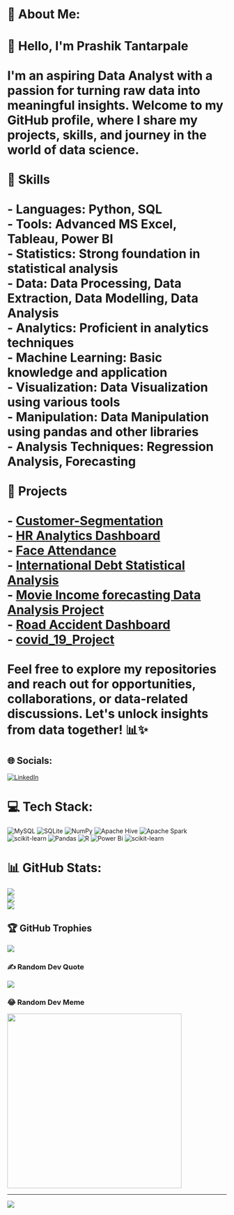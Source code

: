 # 💫 About Me:
# 👋 Hello, I'm Prashik Tantarpale<br><br>I'm an aspiring Data Analyst with a passion for turning raw data into meaningful insights. Welcome to my GitHub profile, where I share my projects, skills, and journey in the world of data science.<br><br>🔧 Skills<br><br>- **Languages**: Python, SQL<br>- **Tools**: Advanced MS Excel, Tableau, Power BI<br>- **Statistics**: Strong foundation in statistical analysis<br>- **Data**: Data Processing, Data Extraction, Data Modelling, Data Analysis<br>- **Analytics**: Proficient in analytics techniques<br>- **Machine Learning**: Basic knowledge and application<br>- **Visualization**: Data Visualization using various tools<br>- **Manipulation**: Data Manipulation using pandas and other libraries<br>- **Analysis Techniques**: Regression Analysis, Forecasting<br><br>🚀 Projects<br><br>- [Customer-Segmentation](https://github.com/PrashikTan/Portfolio_Projects/tree/main/Customer-Segmentation)<br>- [HR Analytics Dashboard](https://github.com/PrashikTan/Portfolio_Projects/tree/main/HR%20Analytics%20Dashboard)<br>- [Face Attendance](https://github.com/PrashikTan/Portfolio_Projects/tree/main/Face%20Attendance)<br>- [International Debt Statistical Analysis](https://github.com/PrashikTan/Portfolio_Projects/tree/main/International%20Debt%20Statistical%20Analysis)<br>- [Movie Income forecasting Data Analysis Project](https://github.com/PrashikTan/Portfolio_Projects/tree/main/Movie%20Income%20forcasting%20Data%20Analysis%20Project)<br>- [Road Accident Dashboard](https://github.com/PrashikTan/Portfolio_Projects/tree/main/Road%20Accident%20Dashboard)<br>- [covid_19_Project](https://github.com/PrashikTan/Portfolio_Projects/tree/main/covid_19_Project)<br><br>Feel free to explore my repositories and reach out for opportunities, collaborations, or data-related discussions. Let's unlock insights from data together! 📊✨<br>


## 🌐 Socials:
[![LinkedIn](https://img.shields.io/badge/LinkedIn-%230077B5.svg?logo=linkedin&logoColor=white)](https://linkedin.com/in/https://www.linkedin.com/in/prashik-tantarpale/) 

# 💻 Tech Stack:
![MySQL](https://img.shields.io/badge/mysql-%2300000f.svg?style=for-the-badge&logo=mysql&logoColor=white) ![SQLite](https://img.shields.io/badge/sqlite-%2307405e.svg?style=for-the-badge&logo=sqlite&logoColor=white) ![NumPy](https://img.shields.io/badge/numpy-%23013243.svg?style=for-the-badge&logo=numpy&logoColor=white) ![Apache Hive](https://img.shields.io/badge/Apache%20Hive-FDEE21?style=for-the-badge&logo=apachehive&logoColor=black) ![Apache Spark](https://img.shields.io/badge/Apache%20Spark-FDEE21?style=for-the-badge&logo=apachespark&logoColor=black) ![scikit-learn](https://img.shields.io/badge/scikit--learn-%23F7931E.svg?style=for-the-badge&logo=scikit-learn&logoColor=white) ![Pandas](https://img.shields.io/badge/pandas-%23150458.svg?style=for-the-badge&logo=pandas&logoColor=white) ![R](https://img.shields.io/badge/r-%23276DC3.svg?style=for-the-badge&logo=r&logoColor=white) ![Power Bi](https://img.shields.io/badge/power_bi-F2C811?style=for-the-badge&logo=powerbi&logoColor=black) ![scikit-learn](https://img.shields.io/badge/scikit--learn-%23F7931E.svg?style=for-the-badge&logo=scikit-learn&logoColor=white)
# 📊 GitHub Stats:
![](https://github-readme-stats.vercel.app/api?username=PrashikTan&theme=tokyonight&hide_border=false&include_all_commits=false&count_private=false)<br/>
![](https://github-readme-streak-stats.herokuapp.com/?user=PrashikTan&theme=tokyonight&hide_border=false)<br/>
![](https://github-readme-stats.vercel.app/api/top-langs/?username=PrashikTan&theme=tokyonight&hide_border=false&include_all_commits=false&count_private=false&layout=compact)

## 🏆 GitHub Trophies
![](https://github-profile-trophy.vercel.app/?username=PrashikTan&theme=apprentice&no-frame=false&no-bg=true&margin-w=4)

### ✍️ Random Dev Quote
![](https://quotes-github-readme.vercel.app/api?type=horizontal&theme=radical)

### 😂 Random Dev Meme
<img src='https://randommeme-five.vercel.app/' style="height: 400px;"/>

---
[![](https://visitcount.itsvg.in/api?id=PrashikTan&icon=0&color=0)](https://visitcount.itsvg.in)

<!-- Proudly created with GPRM ( https://gprm.itsvg.in ) -->
